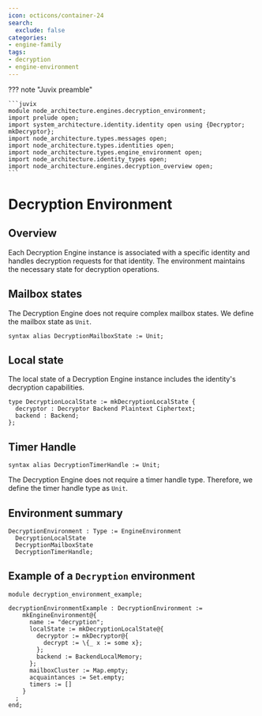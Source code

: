 ```yaml
---
icon: octicons/container-24
search:
  exclude: false
categories:
- engine-family
tags:
- decryption
- engine-environment
---
```


??? note "Juvix preamble"

    ```juvix
    module node_architecture.engines.decryption_environment;
    import prelude open;
    import system_architecture.identity.identity open using {Decryptor; mkDecryptor};
    import node_architecture.types.messages open;
    import node_architecture.types.identities open;
    import node_architecture.types.engine_environment open;
    import node_architecture.identity_types open;
    import node_architecture.engines.decryption_overview open;
    ```

# Decryption Environment

## Overview

Each Decryption Engine instance is associated with a specific identity and handles decryption requests for that identity. The environment maintains the necessary state for decryption operations.

## Mailbox states

The Decryption Engine does not require complex mailbox states. We define the mailbox state as `Unit`.

```juvix
syntax alias DecryptionMailboxState := Unit;
```

## Local state

The local state of a Decryption Engine instance includes the identity's decryption capabilities.

```juvix
type DecryptionLocalState := mkDecryptionLocalState {
  decryptor : Decryptor Backend Plaintext Ciphertext;
  backend : Backend;
};
```

## Timer Handle

```juvix
syntax alias DecryptionTimerHandle := Unit;
```

The Decryption Engine does not require a timer handle type. Therefore, we define the timer handle type as `Unit`.

## Environment summary

```juvix
DecryptionEnvironment : Type := EngineEnvironment
  DecryptionLocalState
  DecryptionMailboxState
  DecryptionTimerHandle;
```

## Example of a `Decryption` environment

```juvix extract-module-statements
module decryption_environment_example;

decryptionEnvironmentExample : DecryptionEnvironment :=
    mkEngineEnvironment@{
      name := "decryption";
      localState := mkDecryptionLocalState@{
        decryptor := mkDecryptor@{
          decrypt := \{_ x := some x};
        };
        backend := BackendLocalMemory;
      };
      mailboxCluster := Map.empty;
      acquaintances := Set.empty;
      timers := []
    }
  ;
end;
```
